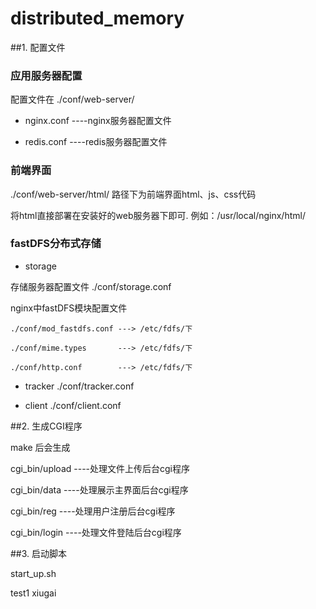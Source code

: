 # distributed_memory


##1. 配置文件

### 应用服务器配置

配置文件在 ./conf/web-server/

* nginx.conf ----nginx服务器配置文件

* redis.conf ----redis服务器配置文件


### 前端界面

./conf/web-server/html/ 路径下为前端界面html、js、css代码

将html直接部署在安装好的web服务器下即可.
例如：/usr/local/nginx/html/

### fastDFS分布式存储

* storage 

存储服务器配置文件 ./conf/storage.conf  

nginx中fastDFS模块配置文件 

    ./conf/mod_fastdfs.conf ---> /etc/fdfs/下

    ./conf/mime.types       ---> /etc/fdfs/下

    ./conf/http.conf        ---> /etc/fdfs/下

* tracker ./conf/tracker.conf

* client  ./conf/client.conf


##2. 生成CGI程序

make 后会生成 

cgi_bin/upload    ----处理文件上传后台cgi程序

cgi_bin/data      ----处理展示主界面后台cgi程序

cgi_bin/reg       ----处理用户注册后台cgi程序

cgi_bin/login     ----处理文件登陆后台cgi程序

##3. 启动脚本

start_up.sh


test1  xiugai

